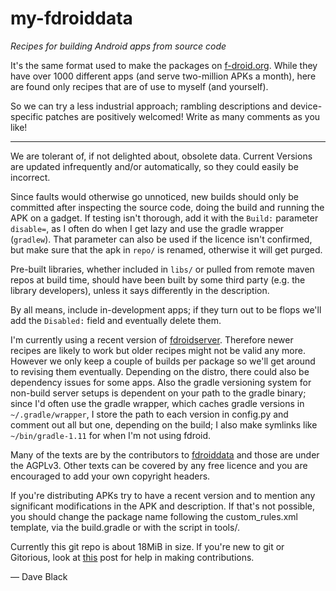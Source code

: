 my-fdroiddata  
==
*Recipes for building Android apps from source code*

It's the same format used to make the packages on [f-droid.org](https://f-droid.org).
While they have over 1000 different apps (and serve two-million APKs a month), here are
found only recipes that are of use to myself (and yourself).

So we can try a less industrial approach; rambling descriptions and device-specific 
patches are positively welcomed! Write as many comments as you like!

-------
We are tolerant of, if not delighted about, obsolete data. 
Current Versions are updated infrequently and/or automatically, so they could easily be 
incorrect.

Since faults would otherwise go unnoticed, new builds should only be
committed after inspecting the source code, doing the build and running the APK on 
a gadget. If testing isn't thorough, add it with the `Build:` parameter `disable=`, 
as I often do when I get lazy and use the gradle wrapper (`gradlew`).
That parameter can also be used if the licence isn't confirmed, but make sure
that the apk in `repo/` is renamed, otherwise it will get purged.

Pre-built libraries, whether included in `libs/` or pulled from remote maven repos 
at build time, should have been built by some third party (e.g. the library developers), 
unless it says differently in the description.

By all means, include in-development apps; if they turn out to be flops
we'll add the `Disabled:` field and eventually delete them.

I'm currently using a recent version of 
[fdroidserver](https://gitorious.org/f-droid/fdroidserver).
Therefore newer recipes are likely to work but older recipes might not be
valid any more. However we only keep a couple of builds per package so
we'll get around to revising them eventually.
Depending on the distro, there could also be dependency issues for some apps.
Also the gradle versioning system for non-build server setups is
dependent on your path to the gradle binary; since I'd often use the gradle wrapper,
which caches gradle versions in `~/.gradle/wrapper`, I store the path to each version 
in config.py and comment out all but one, depending on the build; I also make
symlinks like `~/bin/gradle-1.11` for when I'm not using fdroid.

Many of the texts are by the contributors to 
[fdroiddata](https://gitorious.org/f-droid/fdroiddata) and those are under the AGPLv3. 
Other texts can be covered by any free licence and you are encouraged 
to add your own copyright headers.

If you're distributing APKs try to have a recent version and to
mention any significant modifications in the APK and description. If that's
not possible, you should change the package name following the custom\_rules.xml 
template, via the build.gradle or with the script in tools/.

Currently this git repo is about 18MiB in size.
If you're new to git or Gitorious, look at 
[this](https://f-droid.org/forums/topic/adding-apps-with-git) post
for help in making contributions.

&mdash; Dave Black
